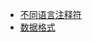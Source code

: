 * [不同语言注释符](./Content/Article/计算机基础/其他小知识/不同语言注释符.md)
* [数据格式](./Content/Article/计算机基础/其他小知识/数据格式.md)